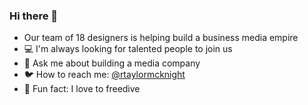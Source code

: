 ### Hi there 👋

- Our team of 18 designers is helping build a business media empire
- 💻 I'm always looking for talented people to join us
- 💬 Ask me about building a media company
- 🐦 How to reach me: <a href='https://twitter.com/rtaylormcknight'>@rtaylormcknight</a>
- 🤿 Fun fact: I love to freedive
